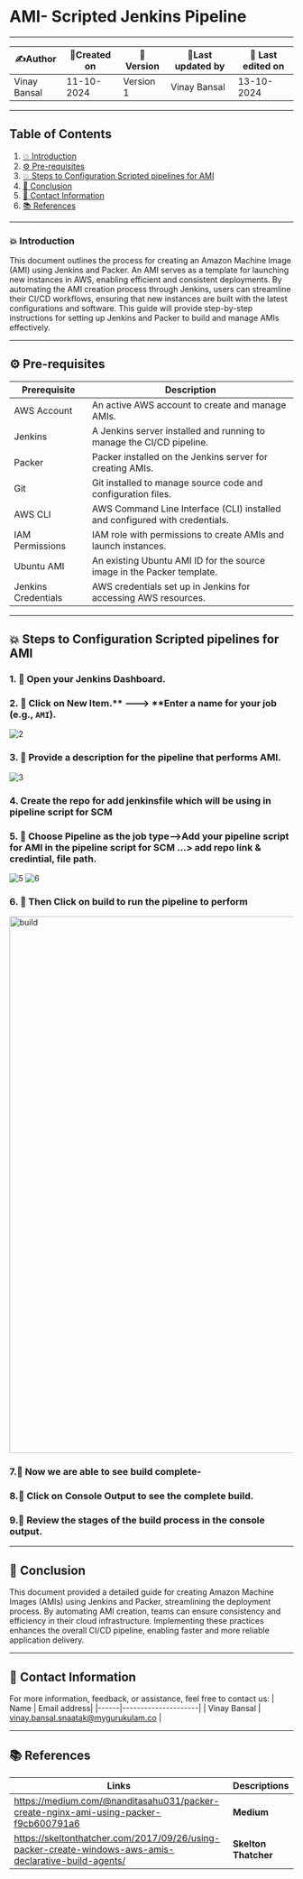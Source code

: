 # AMI- Scripted Jenkins Pipeline  
---  

| ✍️Author      | 📅Created on  |📌 Version    | 📝Last updated by |📅 Last edited on |
|-------------|-------------|------------|-----------------|----------------|
| Vinay  Bansal | 11-10-2024  | Version 1  | Vinay  Bansal     | 13-10-2024     |

---
## Table of Contents
1. [💥 Introduction](#-introduction)
2. [⚙️ Pre-requisites](#-pre-requisites)
3. [💥 Steps to Configuration Scripted pipelines for AMI](#-steps-to-conguration-scripted-pipelines-for-ami)
4. [📛 Conclusion](#-conclusion)
5. [📧 Contact Information](#-contact-information)
6. [📚 References](#-references)

---
### 💥 Introduction
This document outlines the process for creating an Amazon Machine Image (AMI) using Jenkins and Packer. An AMI serves as a template for launching new instances in AWS,
enabling efficient and consistent deployments. By automating the AMI creation process through Jenkins, users can streamline their CI/CD workflows, ensuring that new instances 
are built with the latest configurations and software. This guide will provide step-by-step instructions for setting up Jenkins and Packer to build and manage AMIs effectively.

---

## ⚙️ Pre-requisites

| Prerequisite              | Description                                                             |
|---------------------------|-------------------------------------------------------------------------|
| AWS Account               | An active AWS account to create and manage AMIs.                       |
| Jenkins                   | A Jenkins server installed and running to manage the CI/CD pipeline.    |
| Packer                    | Packer installed on the Jenkins server for creating AMIs.              |
| Git                       | Git installed to manage source code and configuration files.            |
| AWS CLI                   | AWS Command Line Interface (CLI) installed and configured with credentials. |
| IAM Permissions           | IAM role with permissions to create AMIs and launch instances.         |
| Ubuntu AMI                | An existing Ubuntu AMI ID for the source image in the Packer template.  |
| Jenkins Credentials       | AWS credentials set up in Jenkins for accessing AWS resources.          |


---

## 💥 Steps to Configuration Scripted pipelines for AMI

### 1. 🚀 Open your Jenkins Dashboard.

### 2. 🚀 Click on **New Item**.** ---> **Enter a name for your job (e.g., `AMI`).
![2](https://github.com/user-attachments/assets/96480aec-8a30-41db-be80-c190a013ad01)

### 3. 🚀 Provide a description for the pipeline that performs AMI.
![3](https://github.com/user-attachments/assets/64e8aba7-c051-467f-b8d9-48f8081e9f21)


### 4. Create the repo for add jenkinsfile which will be using in pipeline script for SCM

### 5. 🚀 Choose Pipeline as the job type-->Add your pipeline script for AMI in the pipeline script for SCM ...> add repo link & credintial, file path.
![5](https://github.com/user-attachments/assets/46a83d2c-03c0-4004-afd1-68167106301b)
![6](https://github.com/user-attachments/assets/0bcd6d03-d49d-4b5e-b8bd-c7bd7b2b1868)


### 6. 🚀 Then Click on build to run the pipeline to perform
<img width="952" alt="build" src="https://github.com/user-attachments/assets/8e0b140e-3cb9-4b40-babd-75fb6963a653">

### 7.🚀 Now we are able to see build complete-


### 8.🚀 Click on Console Output to see the complete build.


### 9.🚀 Review the stages of the build process in the console output.



---

## 📛 Conclusion
This document provided a detailed guide for creating Amazon Machine Images (AMIs) using Jenkins and Packer, streamlining the deployment process.
By automating AMI creation, teams can ensure consistency and efficiency in their cloud infrastructure. Implementing these practices enhances the overall CI/CD pipeline, enabling faster and more reliable application delivery.

---

##  📧 Contact Information
For more information, feedback, or assistance, feel free to contact us:
| Name | Email address|
|------|---------------------|
| Vinay Bansal | vinay.bansal.snaatak@mygurukulam.co |

---
## 📚 References
| Links                                             | Descriptions                                                    |
|---------------------------------------------------|-----------------------------------------------------------------|
|https://medium.com/@nanditasahu031/packer-create-nginx-ami-using-packer-f9cb600791a6| **Medium** |
|https://skeltonthatcher.com/2017/09/26/using-packer-create-windows-aws-amis-declarative-build-agents/| **Skelton Thatcher** |
